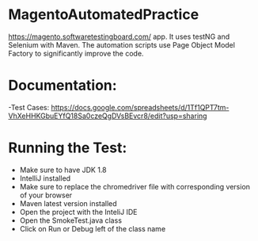 # MagentoAutomatedPractice
https://magento.softwaretestingboard.com/ app. It uses testNG and Selenium with Maven. 
The automation scripts use Page Object Model Factory to significantly improve the code.
# Documentation: 
-Test Cases:
https://docs.google.com/spreadsheets/d/1Tf1QPT7tm-VhXeHHKGbuEYfQ18Sa0czeQgDVsBEvcr8/edit?usp=sharing
# Running the Test:
- Make sure to have JDK 1.8
- IntelliJ installed
- Make sure to replace the chromedriver file with corresponding version of your browser
- Maven latest version installed
- Open the project with the InteliJ IDE
- Open the SmokeTest.java class
- Click on Run or Debug left of the class name
